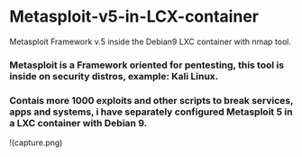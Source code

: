 # Metasploit-v5-in-LCX-container
Metasploit Framework v.5 inside the Debian9 LXC container with nmap tool.

### Metasploit is a Framework oriented for pentesting, this tool is inside on security distros, example: Kali Linux.
### Contais more 1000 exploits and other scripts to break services, apps and systems, i have separately configured Metasploit 5 in a LXC container with Debian 9.

!(capture.png)
